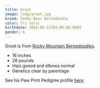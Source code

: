 ```yaml
---
title: Groot
image: /img/groot.jpg
breed: Teddy Bear Bernedoodle
color: Tri color
birthdate: 2018-08-21T04:00:00.000Z
gender: m
---
```

Groot is from [Rocky Mountain Bernedoodles](https://www.rockymtnbernedoodles.com/).

* 16 inches
* 28 pounds
* Hips goood and elbows normal
* Genetics clear by parentage

See his Paw Print Pedigree profile [here](https://www.pawprintgenetics.com/pedigrees/dogs/details/14763/).
